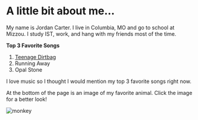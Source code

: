 # A little bit about me...
My name is Jordan Carter. I live in Columbia, MO and go to school at Mizzou. I study IST, work, and hang with my friends most of the time. 

**Top 3 Favorite Songs**
1. [Teenage Dirtbag](https://www.youtube.com/watch?v=FC3y9llDXuM)
2. Running Away
3. Opal Stone

I love music so I thought I would mention my top 3 favorite songs right now. 

At the bottom of the page is an image of my favorite animal. Click the image for a better look!

![monkey](https://www.nhm.ac.uk/resources/visit/wpy/2020/large/eccec65e-0178-4c1f-856b-833d60ee6eca.jpg)